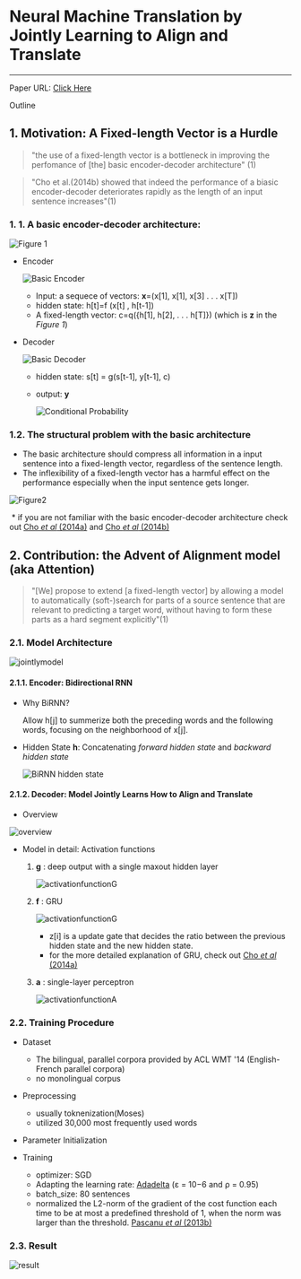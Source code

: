  
# Neural Machine Translation by Jointly Learning to Align and Translate

------



Paper URL: [Click Here](https://arxiv.org/pdf/1409.0473.pdf)



Outline










## 1. Motivation: A Fixed-length Vector is a Hurdle

>  "the use of a fixed-length vector is a bottleneck in improving the perfomance of [the] basic encoder-decoder architecture" (1)

>  "Cho et al.(2014b) showed that indeed the performance of a biasic encoder-decoder deteriorates rapidly as the length of an input sentence increases"(1)

### 1. 1. A basic encoder-decoder architecture:



![Figure 1](https://github.com/dwdsuh/blog/blob/master/content/post/resources/_gen/images/encoder_decoder-architecture.png)

- Encoder

  ![Basic Encoder](https://github.com/dwdsuh/blog/blob/master/content/post/resources/_gen/images/basicEncoder_pic.png)
 
  

  - Input: a sequece of vectors: **x**=(x[1], x[1], x[3] . . . x[T])
  - hidden state: h[t]=f (x[t] , h[t-1])
  - A fixed-length vector: c=q({h[1], h[2], . . . h[T]})  (which is **z** in the *Figure 1*)

- Decoder

  ![Basic Decoder](https://github.com/dwdsuh/blog/blob/master/content/post/resources/_gen/images/basicDecoder_pic.png)

  - hidden state: s[t] = g(s[t-1], y[t-1], c)

  - output: **y** 

    ![Conditional Probability](https://github.com/dwdsuh/blog/blob/master/content/post/resources/_gen/images/basicDecoder.png)

  



### 1.2. The structural problem with the basic architecture

- The basic architecture should compress all information in a input sentence into a fixed-length vector, regardless of the sentence length.
- The inflexibility of a fixed-length vector has a harmful effect on the performance especially when the input sentence gets longer.

![Figure2](https://github.com/dwdsuh/blog/blob/master/content/post/resources/_gen/images/longersentecesucks.png)

​ \* if you are not familiar with the basic encoder-decoder architecture check out [Cho *et al* (2014a)](https://arxiv.org/pdf/1406.1078.pdf) and  [Cho *et al* (2014b)](https://www.aclweb.org/anthology/W14-4012)













## 2. Contribution: the Advent of Alignment model (aka Attention)




> "[We] propose to extend [a fixed-length vector] by allowing a model to automatically (soft-)search for parts of a source sentence that are relevant to predicting a target word, without having to form these parts as a hard segment explicitly"(1)

### 2.1. Model Architecture



![jointlymodel](https://github.com/dwdsuh/blog/blob/master/content/post/resources/_gen/images/jointlymodel.png)

#### 2.1.1. Encoder: Bidirectional RNN

- Why BiRNN? 

  Allow h[j] to summerize both the preceding words and the following words, focusing on the neighborhood of x[j].

- Hidden State **h**: Concatenating *forward hidden state* and *backward hidden state*

  ![BiRNN hidden state](https://github.com/dwdsuh/blog/blob/master/content/post/resources/_gen/images/BiRNNhiddenstate.png)



#### 2.1.2. Decoder: Model Jointly Learns How to  Align and Translate

- Overview

![overview](https://github.com/dwdsuh/blog/blob/master/content/post/resources/_gen/images/jointlyoverview.png)

- Model in detail: Activation functions

  1. **g** : deep output with a single maxout hidden layer

     ![activationfunctionG](https://github.com/dwdsuh/blog/blob/master/content/post/resources/_gen/images/activationFunctionG.png)

     

     

  2. **f** : GRU

     

     ![activationfunctionG](https://github.com/dwdsuh/blog/blob/master/content/post/resources/_gen/images/activationfunctionF.png)

     

     - z[i] is a update gate that decides the ratio between the previous hidden state and the new hidden state.
     - for the more detailed explanation of GRU, check out  [Cho *et al* (2014a)](https://arxiv.org/pdf/1406.1078.pdf)

     

  3. **a** : single-layer perceptron

     

     ![activationfunctionA](https://github.com/dwdsuh/blog/blob/master/content/post/resources/_gen/images/activationfunctionA.png)

     

### 2.2. Training Procedure

- Dataset

  - The bilingual, parallel corpora provided by ACL WMT '14 (English-French parallel corpora)
  - no monolingual corpus

- Preprocessing

  - usually toknenization(Moses)
  - utilized 30,000 most frequently used words

- Parameter Initialization

- Training

  - optimizer: SGD
  - Adapting the learning rate: [Adadelta](https://arxiv.org/pdf/1212.5701.pdf) (ε = 10−6 and ρ = 0.95)
  - batch_size:  80 sentences
  - normalized the L2-norm of the gradient of the cost function each time to be at most a predefined threshold of 1, when the norm was larger than the threshold. [Pascanu *et al* (2013b)](http://proceedings.mlr.press/v28/pascanu13.pdf)

  

### 2.3. Result

![result](https://github.com/dwdsuh/blog/blob/master/content/post/resources/_gen/images/jointlyresult.png)



